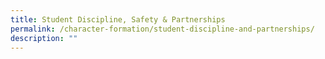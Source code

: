 ```yaml
---
title: Student Discipline, Safety & Partnerships
permalink: /character-formation/student-discipline-and-partnerships/
description: ""
---
```

